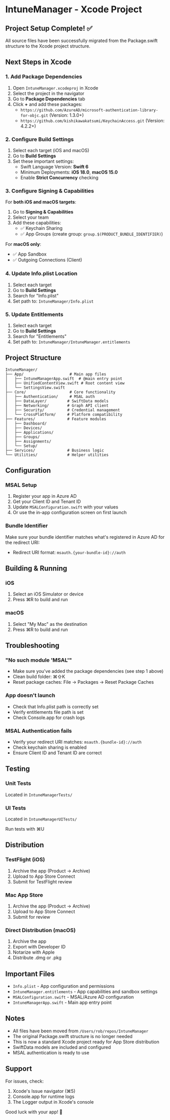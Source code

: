 # IntuneManager - Xcode Project

## Project Setup Complete! ✅

All source files have been successfully migrated from the Package.swift structure to the Xcode project structure.

## Next Steps in Xcode

### 1. Add Package Dependencies
1. Open `IntuneManager.xcodeproj` in Xcode
2. Select the project in the navigator
3. Go to **Package Dependencies** tab
4. Click **+** and add these packages:
   - `https://github.com/AzureAD/microsoft-authentication-library-for-objc.git` (Version: 1.3.0+)
   - `https://github.com/kishikawakatsumi/KeychainAccess.git` (Version: 4.2.2+)

### 2. Configure Build Settings
1. Select each target (iOS and macOS)
2. Go to **Build Settings**
3. Set these important settings:
   - Swift Language Version: **Swift 6**
   - Minimum Deployments: **iOS 18.0**, **macOS 15.0**
   - Enable **Strict Concurrency** checking

### 3. Configure Signing & Capabilities
For **both iOS and macOS targets**:

1. Go to **Signing & Capabilities**
2. Select your team
3. Add these capabilities:
   - ✅ Keychain Sharing
   - ✅ App Groups (create group: `group.$(PRODUCT_BUNDLE_IDENTIFIER)`)

For **macOS only**:
   - ✅ App Sandbox
   - ✅ Outgoing Connections (Client)

### 4. Update Info.plist Location
1. Select each target
2. Go to **Build Settings**
3. Search for "Info.plist"
4. Set path to: `IntuneManager/Info.plist`

### 5. Update Entitlements
1. Select each target
2. Go to **Build Settings**
3. Search for "Entitlements"
4. Set path to: `IntuneManager/IntuneManager.entitlements`

## Project Structure

```
IntuneManager/
├── App/                    # Main app files
│   ├── IntuneManagerApp.swift  # @main entry point
│   ├── UnifiedContentView.swift # Root content view
│   └── SettingsView.swift
├── Core/                   # Core functionality
│   ├── Authentication/     # MSAL auth
│   ├── DataLayer/         # SwiftData models
│   ├── Networking/        # Graph API client
│   ├── Security/          # Credential management
│   └── CrossPlatform/     # Platform compatibility
├── Features/              # Feature modules
│   ├── Dashboard/
│   ├── Devices/
│   ├── Applications/
│   ├── Groups/
│   ├── Assignments/
│   └── Setup/
├── Services/              # Business logic
└── Utilities/             # Helper utilities
```

## Configuration

### MSAL Setup
1. Register your app in Azure AD
2. Get your Client ID and Tenant ID
3. Update `MSALConfiguration.swift` with your values
4. Or use the in-app configuration screen on first launch

### Bundle Identifier
Make sure your bundle identifier matches what's registered in Azure AD for the redirect URI:
- Redirect URI format: `msauth.{your-bundle-id}://auth`

## Building & Running

### iOS
1. Select an iOS Simulator or device
2. Press ⌘R to build and run

### macOS
1. Select "My Mac" as the destination
2. Press ⌘R to build and run

## Troubleshooting

### "No such module 'MSAL'"
- Make sure you've added the package dependencies (see step 1 above)
- Clean build folder: ⌘⇧K
- Reset package caches: File → Packages → Reset Package Caches

### App doesn't launch
- Check that Info.plist path is correctly set
- Verify entitlements file path is set
- Check Console.app for crash logs

### MSAL Authentication fails
- Verify your redirect URI matches: `msauth.{bundle-id}://auth`
- Check keychain sharing is enabled
- Ensure Client ID and Tenant ID are correct

## Testing

### Unit Tests
Located in `IntuneManagerTests/`

### UI Tests
Located in `IntuneManagerUITests/`

Run tests with ⌘U

## Distribution

### TestFlight (iOS)
1. Archive the app (Product → Archive)
2. Upload to App Store Connect
3. Submit for TestFlight review

### Mac App Store
1. Archive the app (Product → Archive)
2. Upload to App Store Connect
3. Submit for review

### Direct Distribution (macOS)
1. Archive the app
2. Export with Developer ID
3. Notarize with Apple
4. Distribute .dmg or .pkg

## Important Files

- `Info.plist` - App configuration and permissions
- `IntuneManager.entitlements` - App capabilities and sandbox settings
- `MSALConfiguration.swift` - MSAL/Azure AD configuration
- `IntuneManagerApp.swift` - Main app entry point

## Notes

- All files have been moved from `/Users/rob/repos/IntuneManager`
- The original Package.swift structure is no longer needed
- This is now a standard Xcode project ready for App Store distribution
- SwiftData models are included and configured
- MSAL authentication is ready to use

## Support

For issues, check:
1. Xcode's Issue navigator (⌘5)
2. Console.app for runtime logs
3. The Logger output in Xcode's console

Good luck with your app! 🚀